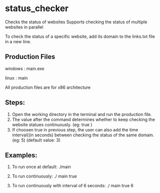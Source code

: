 # status_checker
Checks the status of websites
Supports checking the status of multiple websites in parallel

To check the status of a specific website, add its domain to the links.txt file in a new line.

## Production Files
windows : main.exe

linux : main

All production files are for x86 architecture

## Steps:
1. Open the working directory in the terminal and run the production file.
2. The value after the command determines whether to keep checking the website statues continuously.
(eg: true )
3. If choosen true in previous step, the user can also add the time interval((in seconds) between checking the status of the same domain.
(eg: 5) (default value: 3)

## Examples:

1. To run once at default:
    ./main
    
2. To run continuously:
    ./ main true
    
3. To run continuously with interval of 6 seconds:
    ./ main true 6
